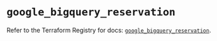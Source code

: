 # `google_bigquery_reservation`

Refer to the Terraform Registry for docs: [`google_bigquery_reservation`](https://registry.terraform.io/providers/hashicorp/google-beta/5.16.0/docs/resources/google_bigquery_reservation).
